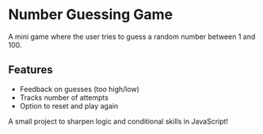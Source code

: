 # Number Guessing Game 

A mini game where the user tries to guess a random number between 1 and 100.

## Features
- Feedback on guesses (too high/low)
- Tracks number of attempts
- Option to reset and play again

A small project to sharpen logic and conditional skills in JavaScript!
